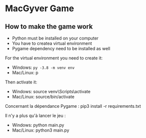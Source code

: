 # MacGyver Game

## **How to make the game work**
* Python must be installed on your computer
* You have to createa virtual environment
* Pygame dependency need to be installed as well
    
For the virtual environment you need to create it:
* Windows: `py -3.8 -m venv env`
* Mac/Linux:
    p
    
Then activate it: 
* Windows:
    source venv\Scripts\activate
* Mac/Linux:
    source/bin/activate

Concernant la dépendance Pygame : pip3 install -r requirements.txt

Il n'y a plus qu'à lancer le jeu :
* Windows: python main.py
* Mac/Linux: python3 main.py
